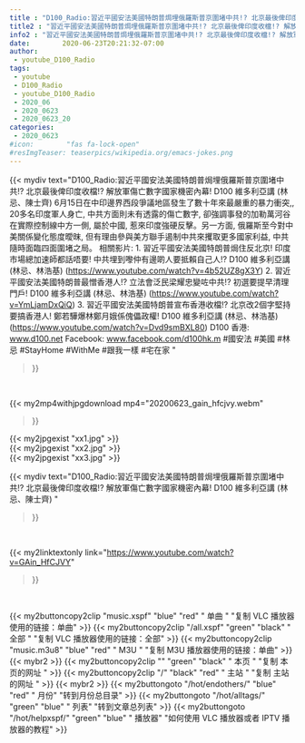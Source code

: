 ```yaml
---
title : "D100_Radio:習近平國安法美國特朗普焗埋俄羅斯普京圍堵中共!? 北京最後俾印度收檔!? 解放軍傷亡數字國家機密內幕! D100 維多利亞講 (林忌、陳士齊) "
title2 : "習近平國安法美國特朗普焗埋俄羅斯普京圍堵中共!? 北京最後俾印度收檔!? 解放軍傷亡數字國家機密內幕! D100 維多利亞講 (林忌、陳士齊) "
info2 : "習近平國安法美國特朗普焗埋俄羅斯普京圍堵中共!? 北京最後俾印度收檔!? 解放軍傷亡數字國家機密內幕! D100 維多利亞講 (林忌、陳士齊)   6月15日在中印邊界西段爭議地區發生了數十年來最嚴重的暴力衝突,, 20多名印度軍人身亡, 中共方面則未有透露的傷亡數字, 卻強調事發的加勒萬河谷在實際控制線中方一側, 屬於中國, 惹來印度強硬反擊。另一方面, 俄羅斯至今對中美關係變化態度曖昩, 但有理由參與美方聯手遏制中共來攫取更多國家利益, 中共隨時面臨四面圍堵之局。  相關影片: 1. 習近平國安法美國特朗普焗住反北京! 印度市場總加速師都話唔要! 中共埋到嚟仲有邊啲人要抵賴自己人!?  D100 維多利亞講 (林忌、林浩基) (https://www.youtube.com/watch?v=4b52UZ8gX3Y) 2. 習近平國安法美國特朗普最憎香港人!? 立法會泛民梁耀忠變咗中共!? 初選要提早清理門戶!  D100 維多利亞講 (林忌、林浩基) (https://www.youtube.com/watch?v=YmLjamDxQiQ) 3. 習近平國安法美國特朗普宣布香港收檔!? 北京改2個字堅持要搞香港人! 鄭若驊爆林鄭月娥係傀儡政權! D100 維多利亞講 (林忌、林浩基) (https://www.youtube.com/watch?v=Dvd9smBXL80)  D100 香港: www.d100.net Facebook: www.facebook.com/d100hk.m  #國安法 #美國 #林忌 #StayHome #WithMe #跟我一樣 #宅在家 "
date:        2020-06-23T20:21:32-07:00
author:
 - youtube_D100_Radio
tags:
 - youtube
 - D100_Radio
 - youtube_D100_Radio
 - 2020_06
 - 2020_0623
 - 2020_0623_20
categories:
 - 2020_0623
#icon:        "fas fa-lock-open"
#resImgTeaser: teaserpics/wikipedia.org/emacs-jokes.png
---
```


{{< mydiv text="D100_Radio:習近平國安法美國特朗普焗埋俄羅斯普京圍堵中共!? 北京最後俾印度收檔!? 解放軍傷亡數字國家機密內幕! D100 維多利亞講 (林忌、陳士齊)   6月15日在中印邊界西段爭議地區發生了數十年來最嚴重的暴力衝突,, 20多名印度軍人身亡, 中共方面則未有透露的傷亡數字, 卻強調事發的加勒萬河谷在實際控制線中方一側, 屬於中國, 惹來印度強硬反擊。另一方面, 俄羅斯至今對中美關係變化態度曖昩, 但有理由參與美方聯手遏制中共來攫取更多國家利益, 中共隨時面臨四面圍堵之局。  相關影片: 1. 習近平國安法美國特朗普焗住反北京! 印度市場總加速師都話唔要! 中共埋到嚟仲有邊啲人要抵賴自己人!?  D100 維多利亞講 (林忌、林浩基) (https://www.youtube.com/watch?v=4b52UZ8gX3Y) 2. 習近平國安法美國特朗普最憎香港人!? 立法會泛民梁耀忠變咗中共!? 初選要提早清理門戶!  D100 維多利亞講 (林忌、林浩基) (https://www.youtube.com/watch?v=YmLjamDxQiQ) 3. 習近平國安法美國特朗普宣布香港收檔!? 北京改2個字堅持要搞香港人! 鄭若驊爆林鄭月娥係傀儡政權! D100 維多利亞講 (林忌、林浩基) (https://www.youtube.com/watch?v=Dvd9smBXL80)  D100 香港: www.d100.net Facebook: www.facebook.com/d100hk.m  #國安法 #美國 #林忌 #StayHome #WithMe #跟我一樣 #宅在家 "
>}}
<br>


{{< my2mp4withjpgdownload mp4="20200623_gain_hfcjvy.webm"
>}}

{{< my2jpgexist "xx1.jpg" >}}<br>
{{< my2jpgexist "xx2.jpg" >}}<br>
{{< my2jpgexist "xx3.jpg" >}}<br>



{{< mydiv text="D100_Radio:習近平國安法美國特朗普焗埋俄羅斯普京圍堵中共!? 北京最後俾印度收檔!? 解放軍傷亡數字國家機密內幕! D100 維多利亞講 (林忌、陳士齊) "
>}}
<br>

{{< my2linktextonly link="https://www.youtube.com/watch?v=GAin_HfCJVY"
>}}


<br>

{{< my2buttoncopy2clip "music.xspf"        "blue"   "red"    " 单曲 "  "复制 VLC 播放器使用的链接：单曲" >}} {{< my2buttoncopy2clip "/all.xspf"         "green"  "black"  " 全部 "  "复制 VLC 播放器使用的链接：全部" >}} {{< my2buttoncopy2clip "music.m3u8"        "blue"   "red"    " M3U  "    "复制 M3U 播放器使用的链接：单曲" >}} {{< mybr2 >}} {{< my2buttoncopy2clip ""                  "green"  "black"  " 本页 "    "复制 本页的网址 " >}} {{< my2buttoncopy2clip "/"                 "black"  "red"    " 主站 "    "复制 主站的网址 " >}} {{< mybr2 >}} {{< my2buttongoto      "/hot/endothers/"   "blue"   "red"    " 月份"   "转到月份总目录" >}} {{< my2buttongoto      "/hot/alltags/"     "green"  "blue"   " 列表"   "转到文章总列表" >}} {{< my2buttongoto      "/hot/helpxspf/"    "green"  "blue"   " 播放器" "如何使用 VLC 播放器或者 IPTV 播放器的教程" >}} 
